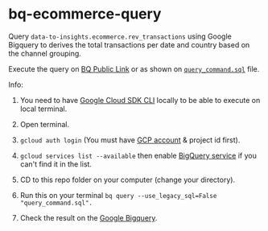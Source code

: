 # bq-ecommerce-query
Query `data-to-insights.ecommerce.rev_transactions` using Google Bigquery to derives the total transactions per date and country based on the channel grouping.

Execute the query on [BQ Public Link](https://console.cloud.google.com/bigquery?sq=554179630584:0cbc68ac19b643d5b12242a35ee90c21) or as shown on [`query_command.sql`](https://github.com/zeenfts/bq-ecommerce-query/blob/main/query_command.sql) file.

Info:

1. You need to have [Google Cloud SDK CLI](https://cloud.google.com/sdk#section-2) locally to be able to execute on local terminal.

2. Open terminal.

3. `gcloud auth login` (You must have [GCP account](https://www.google.com/url?sa=t&source=web&rct=j&url=https://console.cloud.google.com/home/dashboard%3Fhl%3Did&ved=2ahUKEwjg_u7JquH7AhUgU2wGHY3nC0MQFnoECBAQAQ&usg=AOvVaw0la7Kveq5-qsB4EoACiUqQ) & project id first).

4. `gcloud services list --available` then enable [BigQuery service](https://cloud.google.com/sdk/gcloud/reference/services/enable) if you can't find it in the list.

5. CD to this repo folder on your computer (change your directory).

6. Run this on your terminal `bq query --use_legacy_sql=False "query_command.sql". 
`

7. Check the result on the [Google Bigquery](https://www.google.com/url?sa=t&source=web&rct=j&url=https://console.cloud.google.com/bigquery&ved=2ahUKEwiN-_Gsq-H7AhUL0nMBHQ37D7wQFnoECA8QAQ&usg=AOvVaw2C78FdHLlrAJpHfkeMZwiH). 
